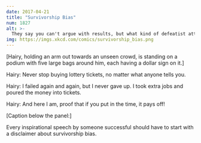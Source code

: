 ```yaml
---
date: 2017-04-21
title: "Survivorship Bias"
num: 1827
alt: >-
  They say you can't argue with results, but what kind of defeatist attitude is that? If you stick with it, you can argue with ANYTHING.
img: https://imgs.xkcd.com/comics/survivorship_bias.png
---
```

[Hairy, holding an arm out towards an unseen crowd, is standing on a podium with five large bags around him, each having a dollar sign on it.]

Hairy: Never stop buying lottery tickets, no matter what anyone tells you.

Hairy: I failed again and again, but I never gave up. I took extra jobs and poured the money into tickets.

Hairy: And here I am, proof that if you put in the time, it pays off!

[Caption below the panel:]

Every inspirational speech by someone successful should have to start with a disclaimer about survivorship bias.